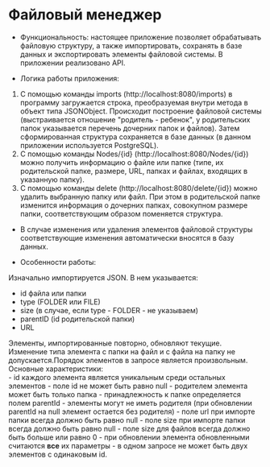 # Файловый менеджер

* Функциональность: настоящее приложение позволяет обрабатывать файловую структуру, а также импортировать, сохранять в базе данных и экспортировать 
элементы файловой системы. 
В приложении реализовано API. 

* Логика работы приложения: 
1. С помощью команды imports (http://localhost:8080/imports) в программу загружается строка, преобразуемая 
внутри метода в объект типа JSONObject. Происходит построение файловой системы (выстраивается отношение "родитель -
ребенок", у родительских папок указывается перечень дочерних папок и файлов). Затем сформированная структура 
сохраняется в базе данных (в данном приложении используется PostgreSQL).
2. С помощью команды Nodes/{id} (http://localhost:8080/Nodes/{id}) можно получить информацию о файле или папке (типе, 
их родительской папке, размере, URL, папках и файлах, входящих в указанную папку).
3. С помощью команды delete (http://localhost:8080/delete/{id}) можно удалить выбранную папку или файл. При этом в родительской
папке изменится информация о дочерних папках, совокупном размере папки, соответствующим образом поменяется структура.

* В случае изменения или удаления элементов файловой структуры соответствующие изменения автоматически 
вносятся в базу данных. 

* Особенности работы: 

Изначально импортируется JSON. В нем указывается:
- id файла или папки
- type (FOLDER  или FILE)
- size (в случае, если type - FOLDER - не указываем)
- parentID (id родительской папки)
- URL

Элементы, импортированные повторно, обновляют текущие. Изменение типа элемента с папки на файл и с файла на папку 
не допускается.Порядок элементов в запросе является произвольным.
	Основные характеристики:  
          - id каждого элемента является уникальным среди остальных элементов
          - поле id не может быть равно null
          - родителем элемента может быть только папка
          - принадлежность к папке определяется полем parentId
          - элементы могут не иметь родителя (при обновлении parentId на null элемент остается без родителя)
          - поле url при импорте папки всегда должно быть равно null
          - поле size при импорте папки всегда должно быть равно null
          - поле size для файлов всегда должно быть больше или равно 0
          - при обновлении элемента обновленными считаются **все** их параметры
          - в одном запросе не может быть двух элементов с одинаковым id.